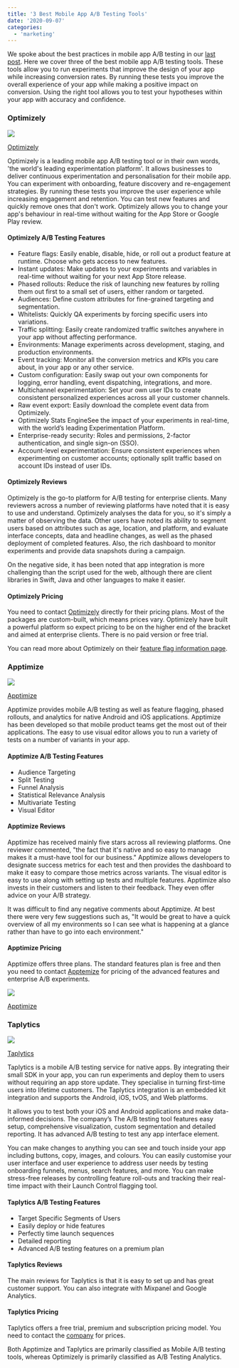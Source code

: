 ```yaml
---
title: '3 Best Mobile App A/B Testing Tools'
date: '2020-09-07'
categories:
  - 'marketing'
---
```


We spoke about the best practices in mobile app A/B testing in our [last post](https://tapadoo.com/best-practices-for-mobile-app-a-b-testing/). Here we cover three of the best mobile app A/B testing tools. These tools allow you to run experiments that improve the design of your app while increasing conversion rates. By running these tests you improve the overall experience of your app while making a positive impact on conversion. Using the right tool allows you to test your hypotheses within your app with accuracy and confidence.

### Optimizely

![](images/Screenshot-2020-08-11-at-14.05.04-1024x441.png)

[Optimizely](https://www.optimizely.com/plans/)

Optimizely is a leading mobile app A/B testing tool or in their own words, 'the world's leading experimentation platform'. It allows businesses to deliver continuous experimentation and personalisation for their mobile app. You can experiment with onboarding, feature discovery and re-engagement strategies. By running these tests you improve the user experience while increasing engagement and retention. You can test new features and quickly remove ones that don't work. Optimizely allows you to change your app's behaviour in real-time without waiting for the App Store or Google Play review.

#### Optimizely A/B Testing Features

- Feature flags: Easily enable, disable, hide, or roll out a product feature at runtime. Choose who gets access to new features.
- Instant updates: Make updates to your experiments and variables in real-time without waiting for your next App Store release.
- Phased rollouts: Reduce the risk of launching new features by rolling them out first to a small set of users, either random or targeted.
- Audiences: Define custom attributes for fine-grained targeting and segmentation.
- Whitelists: Quickly QA experiments by forcing specific users into variations.
- Traffic splitting: Easily create randomized traffic switches anywhere in your app without affecting performance.
- Environments: Manage experiments across development, staging, and production environments.
- Event tracking: Monitor all the conversion metrics and KPIs you care about, in your app or any other service.
- Custom configuration: Easily swap out your own components for logging, error handling, event dispatching, integrations, and more.
- Multichannel experimentation: Set your own user IDs to create consistent personalized experiences across all your customer channels.
- Raw event export: Easily download the complete event data from Optimizely.
- Optimizely Stats EngineSee the impact of your experiments in real-time, with the world’s leading Experimentation Platform.
- Enterprise-ready security: Roles and permissions, 2-factor authentication, and single sign-on (SSO).
- Account-level experimentation: Ensure consistent experiences when experimenting on customer accounts; optionally split traffic based on account IDs instead of user IDs.

#### Optimizely Reviews

Optimizely is the go-to platform for A/B testing for enterprise clients. Many reviewers across a number of reviewing platforms have noted that it is easy to use and understand. Optimizely analyses the data for you, so it's simply a matter of observing the data. Other users have noted its ability to segment users based on attributes such as age, location, and platform, and evaluate interface concepts, data and headline changes, as well as the phased deployment of completed features. Also, the rich dashboard to monitor experiments and provide data snapshots during a campaign.

On the negative side, it has been noted that app integration is more challenging than the script used for the web, although there are client libraries in Swift, Java and other languages to make it easier.

#### Optimizely Pricing

You need to contact [Optimizely](https://www.optimizely.com/plans/) directly for their pricing plans. Most of the packages are custom-built, which means prices vary. Optimizely have built a powerful platform so expect pricing to be on the higher end of the bracket and aimed at enterprise clients. There is no paid version or free trial.

You can read more about Optimizely on their [feature flag information page](https://www.optimizely.com/optimization-glossary/feature-flags/).

### Apptimize

![](images/Screenshot-2020-08-11-at-14.51.54-1024x420.png)

[Apptimize](https://apptimize.com)

Apptimize provides mobile A/B testing as well as feature flagging, phased rollouts, and analytics for native Android and iOS applications. Apptimize has been developed so that mobile product teams get the most out of their applications. The easy to use visual editor allows you to run a variety of tests on a number of variants in your app.

#### Apptimize A/B Testing Features

- Audience Targeting
- Split Testing
- Funnel Analysis
- Statistical Relevance Analysis
- Multivariate Testing
- Visual Editor

#### Apptimize Reviews

Apptimize has received mainly five stars across all reviewing platforms. One reviewer commented, "the fact that it's native and so easy to manage makes it a must-have tool for our business." Apptimize allows developers to designate success metrics for each test and then provides the dashboard to make it easy to compare those metrics across variants. The visual editor is easy to use along with setting up tests and multiple features. Apptimize also invests in their customers and listen to their feedback. They even offer advice on your A/B strategy.

It was difficult to find any negative comments about Apptimize. At best there were very few suggestions such as, "It would be great to have a quick overview of all my environments so I can see what is happening at a glance rather than have to go into each environment."

#### Apptimize Pricing

Apptimize offers three plans. The standard features plan is free and then you need to contact [Apptemize](https://apptimize.com) for pricing of the advanced features and enterprise A/B experiments.

![](images/Screenshot-2020-08-11-at-14.53.46-1024x515.png)

[Apptimize](https://apptimize.com/plans/)

### Taplytics

![](images/Screenshot-2020-08-11-at-15.49.07-1024x376.png)

[Taplytics](https://taplytics.com)

Taplytics is a mobile A/B testing service for native apps. By integrating their small SDK in your app, you can run experiments and deploy them to users without requiring an app store update. They specialise in turning first-time users into lifetime customers. The Taplytics integration is an embedded kit integration and supports the Android, iOS, tvOS, and Web platforms.

[](https://docs.mparticle.com/integrations/taplytics/event/#prerequisites)It allows you to test both your iOS and Android applications and make data-informed decisions. The company’s The A/B testing tool features easy setup, comprehensive visualization, custom segmentation and detailed reporting. It has advanced A/B testing to test any app interface element.

You can make changes to anything you can see and touch inside your app including buttons, copy, images, and colours. You can easily customise your user interface and user experience to address user needs by testing onboarding funnels, menus, search features, and more. You can make stress-free releases by controlling feature roll-outs and tracking their real-time impact with their Launch Control flagging tool.

#### Taplytics A/B Testing Features

- Target Specific Segments of Users
- Easily deploy or hide features
- Perfectly time launch sequences
- Detailed reporting
- Advanced A/B testing features on a premium plan

#### Taplytics Reviews

The main reviews for Taplytics is that it is easy to set up and has great customer support. You can also integrate with Mixpanel and Google Analytics.

#### Taplytics Pricing

Taplytics offers a free trial, premium and subscription pricing model. You need to contact the [company](https://taplytics.com) for prices.

Both Apptimize and Taplytics are primarily classified as Mobile A/B testing tools, whereas Optimizely is primarily classified as A/B Testing Analytics.
